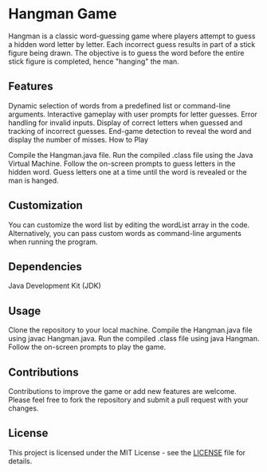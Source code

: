 # Hangman Game

Hangman is a classic word-guessing game where players attempt to guess a hidden word letter by letter. Each incorrect guess results in part of a stick figure being drawn. The objective is to guess the word before the entire stick figure is completed, hence "hanging" the man.


## Features

Dynamic selection of words from a predefined list or command-line arguments.
Interactive gameplay with user prompts for letter guesses.
Error handling for invalid inputs.
Display of correct letters when guessed and tracking of incorrect guesses.
End-game detection to reveal the word and display the number of misses.
How to Play

Compile the Hangman.java file.
Run the compiled .class file using the Java Virtual Machine.
Follow the on-screen prompts to guess letters in the hidden word.
Guess letters one at a time until the word is revealed or the man is hanged.


## Customization

You can customize the word list by editing the wordList array in the code.
Alternatively, you can pass custom words as command-line arguments when running the program.


## Dependencies

Java Development Kit (JDK)


## Usage

Clone the repository to your local machine.
Compile the Hangman.java file using javac Hangman.java.
Run the compiled .class file using java Hangman.
Follow the on-screen prompts to play the game.


## Contributions

Contributions to improve the game or add new features are welcome. Please feel free to fork the repository and submit a pull request with your changes.


## License

This project is licensed under the MIT License - see the [LICENSE](LICENSE) file for details.